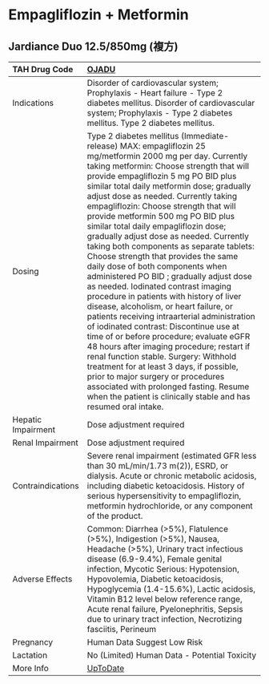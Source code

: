 # Empagliflozin + Metformin

## Jardiance Duo 12.5/850mg (複方)

| TAH Drug Code      | [OJADU](https://www.tahsda.org.tw/drugs/hissearch.php?drug_code=OJADU)                                                                                                                                                                                                                                                                                                                                                                                                                                                                                                                                                                                                                                                                                                                                                                                                                                                                                                                                                                                                                                                                                                      |
|:-------------------|:----------------------------------------------------------------------------------------------------------------------------------------------------------------------------------------------------------------------------------------------------------------------------------------------------------------------------------------------------------------------------------------------------------------------------------------------------------------------------------------------------------------------------------------------------------------------------------------------------------------------------------------------------------------------------------------------------------------------------------------------------------------------------------------------------------------------------------------------------------------------------------------------------------------------------------------------------------------------------------------------------------------------------------------------------------------------------------------------------------------------------------------------------------------------------|
| Indications        | Disorder of cardiovascular system; Prophylaxis - Heart failure - Type 2 diabetes mellitus. Disorder of cardiovascular system; Prophylaxis - Type 2 diabetes mellitus. Type 2 diabetes mellitus.                                                                                                                                                                                                                                                                                                                                                                                                                                                                                                                                                                                                                                                                                                                                                                                                                                                                                                                                                                             |
| Dosing             | Type 2 diabetes mellitus (Immediate-release) MAX: empagliflozin 25 mg/metformin 2000 mg per day. Currently taking metformin: Choose strength that will provide empagliflozin 5 mg PO BID plus similar total daily metformin dose; gradually adjust dose as needed. Currently taking empagliflozin: Choose strength that will provide metformin 500 mg PO BID plus similar total daily empagliflozin dose; gradually adjust dose as needed. Currently taking both components as separate tablets: Choose strength that provides the same daily dose of both components when administered PO BID ; gradually adjust dose as needed. Iodinated contrast imaging procedure in patients with history of liver disease, alcoholism, or heart failure, or patients receiving intraarterial administration of iodinated contrast: Discontinue use at time of or before procedure; evaluate eGFR 48 hours after imaging procedure; restart if renal function stable. Surgery: Withhold treatment for at least 3 days, if possible, prior to major surgery or procedures associated with prolonged fasting. Resume when the patient is clinically stable and has resumed oral intake. |
| Hepatic Impairment | Dose adjustment required                                                                                                                                                                                                                                                                                                                                                                                                                                                                                                                                                                                                                                                                                                                                                                                                                                                                                                                                                                                                                                                                                                                                                    |
| Renal Impairment   | Dose adjustment required                                                                                                                                                                                                                                                                                                                                                                                                                                                                                                                                                                                                                                                                                                                                                                                                                                                                                                                                                                                                                                                                                                                                                    |
| Contraindications  | Severe renal impairment (estimated GFR less than 30 mL/min/1.73 m(2)), ESRD, or dialysis. Acute or chronic metabolic acidosis, including diabetic ketoacidosis. History of serious hypersensitivity to empagliflozin, metformin hydrochloride, or any component of the product.                                                                                                                                                                                                                                                                                                                                                                                                                                                                                                                                                                                                                                                                                                                                                                                                                                                                                             |
| Adverse Effects    | Common: Diarrhea (>5%), Flatulence (>5%), Indigestion (>5%), Nausea, Headache (>5%), Urinary tract infectious disease (6.9-9.4%), Female genital infection, Mycotic Serious: Hypotension, Hypovolemia, Diabetic ketoacidosis, Hypoglycemia (1.4-15.6%), Lactic acidosis, Vitamin B12 level below reference range, Acute renal failure, Pyelonephritis, Sepsis due to urinary tract infection, Necrotizing fasciitis, Perineum                                                                                                                                                                                                                                                                                                                                                                                                                                                                                                                                                                                                                                                                                                                                               |
| Pregnancy          | Human Data Suggest Low Risk                                                                                                                                                                                                                                                                                                                                                                                                                                                                                                                                                                                                                                                                                                                                                                                                                                                                                                                                                                                                                                                                                                                                                 |
| Lactation          | No (Limited) Human Data - Potential Toxicity                                                                                                                                                                                                                                                                                                                                                                                                                                                                                                                                                                                                                                                                                                                                                                                                                                                                                                                                                                                                                                                                                                                                |
| More Info          | [UpToDate](https://www.uptodate.com/contents/empagliflozin-+-metformin-drug-information)                                                                                                                                                                                                                                                                                                                                                                                                                                                                                                                                                                                                                                                                                                                                                                                                                                                                                                                                                                                                                                                                                    |

